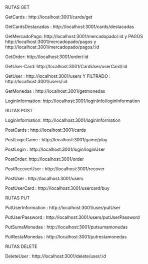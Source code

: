 RUTAS GET

GetCards : http://localhost:3001/cards/get

GetCardsDestacadas : http://localhost:3001/cards/destacadas

GetMercadoPago: http://localhost:3001/mercadopado/:id y PAGOS http://localhost:3001/mercadopado/pagos y http://localhost:3001/mercadopado/pagos/:id

GetOrder: http://localhost:3001/order/:id

GetUser-Card: http://localhost:3001/CardUser/userCard/:id

GetUser : http://localhost:3001/users Y FILTRADO : http://localhost:3001/users/:id

GetMonedas : http://localhost:3001/getmonedas

LoginInformation: http://localhost:3001/loginInfo/loginInformation

RUTAS POST

LoginInformation: http://localhost:3001/loginInformation

PostCards : http://localhost:3001/cards

PostLogicGame : http://localhost:3001/game/play

PostLogin : http://localhost:3001/login/loginUser

PostOrder: http://localhost:3001/order

PostRecoverUser : http://localhost:3001/recover

PostUser : http://localhost:3001/users

PostUserCard : http://localhost:3001/usercard/buy

RUTAS PUT

PutUserInformation : http://localhost:3001/user/putUser

PutUserPassword : http://localhost:3001/users/putUserPassword

PutSumaMonedas : http://localhost:3001/putsumamonedas

PutRestaMonedas : http://localhost:3001/putrestamonedas

RUTAS DELETE

DeleteUser : http://localhost:3001/delete/user/:id

